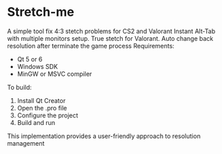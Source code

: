 # Stretch-me
A simple tool fix 4:3 stetch problems for CS2 and Valorant
Instant Alt-Tab with multiple monitors setup. True stetch for Valorant. 
Auto change back resolution after terminate the game process
Requirements:
- Qt 5 or 6
- Windows SDK
- MinGW or MSVC compiler

To build:
1. Install Qt Creator
2. Open the .pro file
3. Configure the project
4. Build and run

This implementation provides a user-friendly approach to resolution management

